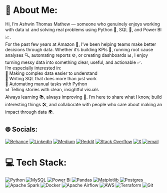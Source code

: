 # 💫 About Me:
Hi, I’m Ashwin Thomas Mathew — someone who genuinely enjoys working with data 📊 and solving real problems using Python 🐍, SQL 🧮, and Power BI 📈.<br>For the past few years at Amazon 🏢, I’ve been helping teams make better decisions through data. Whether it’s building KPIs 🎯, running root cause analyses 🔍, automating reports ⚙️, or creating dashboards 📊, I enjoy turning messy data into something clear, useful, and actionable ✅.<br>I’m especially interested in:<br>🧠 Making complex data easier to understand<br>🧾 Writing SQL that does more than just work<br>🤖 Automating manual tasks with Python<br>📊 Telling stories with clean, insightful visuals<br>Always learning 📚, always improving 🔧. I’m here to share what I know, build interesting things 🛠️, and collaborate with people who care about making an impact through data 🌍.


## 🌐 Socials:
[![Behance](https://img.shields.io/badge/Behance-1769ff?logo=behance&logoColor=white)](https://behance.net/https://www.behance.net/ashwinthomas9) [![LinkedIn](https://img.shields.io/badge/LinkedIn-%230077B5.svg?logo=linkedin&logoColor=white)](https://linkedin.com/in/https://www.linkedin.com/in/ashwinthomasm/) [![Medium](https://img.shields.io/badge/Medium-12100E?logo=medium&logoColor=white)](https://medium.com/@https://medium.com/@ashwinthomasmathew99) [![Reddit](https://img.shields.io/badge/Reddit-%23FF4500.svg?logo=Reddit&logoColor=white)](https://reddit.com/user/https://www.reddit.com/user/Emergency-Future2151/) [![Stack Overflow](https://img.shields.io/badge/-Stackoverflow-FE7A16?logo=stack-overflow&logoColor=white)](https://stackoverflow.com/users/30773642) [![X](https://img.shields.io/badge/X-black.svg?logo=X&logoColor=white)](https://x.com/https://x.com/Anonymousguy4u) [![email](https://img.shields.io/badge/Email-D14836?logo=gmail&logoColor=white)](mailto:ashwinthomasmathew99@gmail.com) 

# 💻 Tech Stack:
![Python](https://img.shields.io/badge/python-3670A0?style=for-the-badge&logo=python&logoColor=ffdd54) ![MySQL](https://img.shields.io/badge/mysql-4479A1.svg?style=for-the-badge&logo=mysql&logoColor=white) ![Power Bi](https://img.shields.io/badge/power_bi-F2C811?style=for-the-badge&logo=powerbi&logoColor=black) ![Pandas](https://img.shields.io/badge/pandas-%23150458.svg?style=for-the-badge&logo=pandas&logoColor=white) ![Matplotlib](https://img.shields.io/badge/Matplotlib-%23ffffff.svg?style=for-the-badge&logo=Matplotlib&logoColor=black) ![Postgres](https://img.shields.io/badge/postgres-%23316192.svg?style=for-the-badge&logo=postgresql&logoColor=white) ![Apache Spark](https://img.shields.io/badge/Apache%20Spark-FDEE21?style=for-the-badge&logo=apachespark&logoColor=black) ![Docker](https://img.shields.io/badge/docker-%230db7ed.svg?style=for-the-badge&logo=docker&logoColor=white) ![Apache Airflow](https://img.shields.io/badge/Apache%20Airflow-017CEE?style=for-the-badge&logo=Apache%20Airflow&logoColor=white) ![AWS](https://img.shields.io/badge/AWS-%23FF9900.svg?style=for-the-badge&logo=amazon-aws&logoColor=white) ![Terraform](https://img.shields.io/badge/terraform-%235835CC.svg?style=for-the-badge&logo=terraform&logoColor=white) ![Git](https://img.shields.io/badge/git-%23F05033.svg?style=for-the-badge&logo=git&logoColor=white)



<!--
# 📊 GitHub Stats:
![](https://github-readme-stats.vercel.app/api?username=ashwinthomasmathew&theme=dark&hide_border=false&include_all_commits=false&count_private=false)<br/>
![](https://nirzak-streak-stats.vercel.app/?user=ashwinthomasmathew&theme=dark&hide_border=false)<br/>
![](https://github-readme-stats.vercel.app/api/top-langs/?username=ashwinthomasmathew&theme=dark&hide_border=false&include_all_commits=false&count_private=false&layout=compact)
-->
